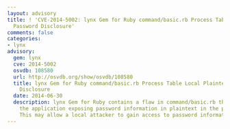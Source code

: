 ```yaml
---
layout: advisory
title: ! 'CVE-2014-5002: lynx Gem for Ruby command/basic.rb Process Table Local Plaintext
  Password Disclosure'
comments: false
categories:
- lynx
advisory:
  gem: lynx
  cve: 2014-5002
  osvdb: 108580
  url: http://osvdb.org/show/osvdb/108580
  title: lynx Gem for Ruby command/basic.rb Process Table Local Plaintext Password
    Disclosure
  date: 2014-06-30
  description: lynx Gem for Ruby contains a flaw in command/basic.rb that is due to
    the application exposing password information in plaintext in the process table.
    This may allow a local attacker to gain access to password information.
---
```

